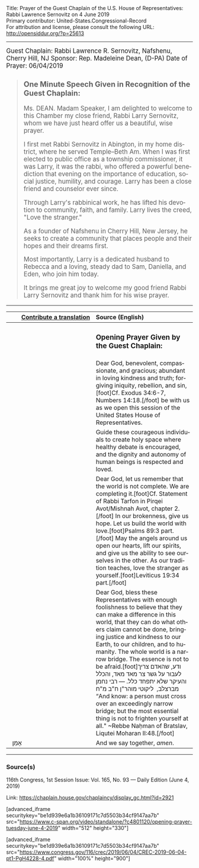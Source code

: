 <html>
<head></head>
<body>
Title: Prayer of the Guest Chaplain of the U.S. House of Representatives: Rabbi Lawrence Sernovitz on 4 June 2019<br />
Primary contributor: United-States.Congressional-Record<br />
For attribution and license, please consult the following URL: <a href="http://opensiddur.org/?p=25613">http://opensiddur.org/?p=25613</a>
<p />
<hr />

<div class="english" lang="en" style="font-size:1.2em;">
Guest Chaplain: Rabbi Lawrence R. Sernovitz, Nafshenu, Cherry Hill, NJ
Sponsor: Rep. Madeleine Dean, (D-PA)
Date of Prayer: 06/04/2019

<blockquote>
<h3>One Minute Speech Given in Recognition of the Guest Chaplain:</h3>

Ms. DEAN. Madam Speaker, I am delighted to welcome to this Chamber my close friend, Rabbi Larry Sernovitz, whom we have just heard offer us a beautiful, wise prayer.

I first met Rabbi Sernovitz in Abington, in my home district, where he served Temple–Beth Am. When I was first elected to public office as a township commissioner, it was Larry, it was the rabbi, who offered a powerful benediction that evening on the importance of education, social justice, humility, and courage. Larry has been a close friend and counselor ever since.

Through Larry's rabbinical work, he has lifted his devotion to community, faith, and family. Larry lives the creed, "Love the stranger."

As a founder of Nafshenu in Cherry Hill, New Jersey, he seeks to create a community that places people and their hopes and their dreams first.

Most importantly, Larry is a dedicated husband to Rebecca and a loving, steady dad to Sam, Daniella, and Eden, who join him today.

It brings me great joy to welcome my good friend Rabbi Larry Sernovitz and thank him for his wise prayer.
</blockquote>
</div>

<hr />

<table style="margin-left: auto;margin-right: auto;" class="draggable">
<thead><tr><th id="x" style="text-align: right;"><a href="/contributing/upload/">Contribute a translation</a></th><th style="text-align: left;">Source (English)</th></tr></thead>
<tbody>
<tr><td style="vertical-align:top;" width="46%">
<div class="liturgy" lang="he">

</span></div></td>
 
<td style="vertical-align:top;" width="53%">
<div class="english" lang="en">
<h3>Opening Prayer Given by the Guest Chaplain:</h3>
</div></td></tr>


<tr><td style="vertical-align:top;" width="46%">
<div class="liturgy" lang="he">

</span></div></td>
 
<td style="vertical-align:top;" width="53%">
<div class="english" lang="en">
Dear God, 
benevolent, compassionate, and gracious; 
abundant in loving kindness and truth; 
forgiving iniquity, rebellion, and sin,[foot]Cf. Exodus 34:6-7, Numbers 14:18.[/foot]
be with us as we open this session 
of the United States House of Representatives. 
</div></td></tr>


<tr><td style="vertical-align:top;" width="46%">
<div class="liturgy" lang="he">

</span></div></td>
 
<td style="vertical-align:top;" width="53%">
<div class="english" lang="en">
Guide these courageous individuals 
to create holy space 
where healthy debate is encouraged, 
and the dignity 
and autonomy of human beings 
is respected 
and loved.
</div></td></tr>


<tr><td style="vertical-align:top;" width="46%">
<div class="liturgy" lang="he">

</span></div></td>
 
<td style="vertical-align:top;" width="53%">
<div class="english" lang="en">
Dear God, 
let us remember that the world is not complete. 
We are completing it.[foot]Cf. Statement of Rabbi Tarfon in Pirqei Avot/Mishnah Avot, chapter 2.[/foot] 
In our brokenness, give us hope. 
Let us build the world with love.[foot]Psalms 89:3 part.[/foot] 
May the angels around us 
open our hearts, 
lift our spirits, 
and give us the ability 
to see ourselves in the other. 
As our tradition teaches, 
love the stranger as yourself.[foot]Leviticus 19:34 part.[/foot]
</div></td></tr>


<tr><td style="vertical-align:top;" width="46%">
<div class="liturgy" lang="he">

</span></div></td>
 
<td style="vertical-align:top;" width="53%">
<div class="english" lang="en">
Dear God, 
bless these Representatives with enough foolishness 
to believe that they can make a difference in this world, 
that they can do what others claim cannot be done, 
bringing justice 
and kindness 
to our Earth, 
to our children, 
and to humanity. 
The whole world is a narrow bridge. 
The essence is not to be afraid.[foot]<span class="hebrew" lang="he">ודע,‏ שהאדם צריך לעבור על גשר צר מאד מאד,‏ והכלל והעיקר שלא יתפחד כלל.‏ — רבי נחמן מברצלב, ‏ ליקוטי מוהר"ן ח"ב מ"ח</span> “And know: a person must cross over an exceedingly narrow bridge; but the most essential thing is not to frighten yourself at all." ~Rebbe Naḥman of Bratslav, Liqutei Moharan II:48.[/foot]
</div></td></tr>


<tr><td style="vertical-align:top;" width="46%">
<div class="liturgy" lang="he">
&nbsp;
אָמֵן׃
</span></div></td>
 
<td style="vertical-align:top;" width="53%">
<div class="english" lang="en">
And we say together, 
<em>amen</em>.
</div></td></tr>
</tbody></table>

<hr />

<h3>Source(s)</h3>

116th Congress, 1st Session
Issue: Vol. 165, No. 93 — Daily Edition (June 4, 2019)

Link: <a href="https://chaplain.house.gov/chaplaincy/display_gc.html?id=2921">https://chaplain.house.gov/chaplaincy/display_gc.html?id=2921</a>

[advanced_iframe securitykey="be1d939e6a1b36109171c7d5503b34cf9147aa7b" src="https://www.c-span.org/video/standalone/?c4801120/opening-prayer-tuesday-june-4-2019" width="512" height="330"]

[advanced_iframe securitykey="be1d939e6a1b36109171c7d5503b34cf9147aa7b" src="https://www.congress.gov/116/crec/2019/06/04/CREC-2019-06-04-pt1-PgH4228-4.pdf" width="100%" height="900"]
</body>
</html>